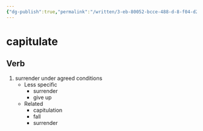 ```yaml
---
{"dg-publish":true,"permalink":"/written/3-eb-80052-bcce-488-d-8-f04-d2-ebb-5-c392-e2/","dgHomeLink":true,"dgPassFrontmatter":false}
---
```


# capitulate


## Verb

1. surrender under agreed conditions
	- Less specific
		- surrender
		- give up
	- Related
		- capitulation
		- fall
		- surrender

